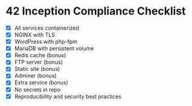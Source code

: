 # 42 Inception Compliance Checklist

- [x] All services containerized
- [x] NGINX with TLS
- [x] WordPress with php-fpm
- [x] MariaDB with persistent volume
- [x] Redis cache (bonus)
- [x] FTP server (bonus)
- [x] Static site (bonus)
- [x] Adminer (bonus)
- [x] Extra service (bonus)
- [x] No secrets in repo
- [x] Reproducibility and security best practices
